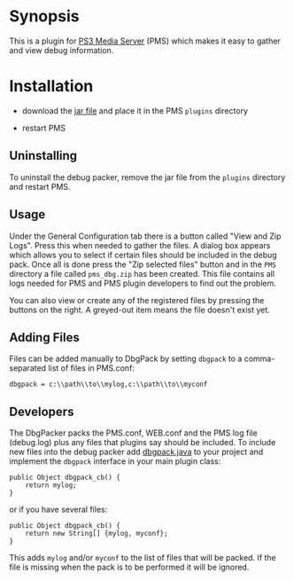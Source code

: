 # Synopsis <a name="Synopsis"></a>

This is a plugin for [PS3 Media Server](http://code.google.com/p/ps3mediaserver/) (PMS) which makes it easy to gather
and view debug information.

# Installation <a name="Install"></a>

* download the [jar file](https://github.com/downloads/SharkHunter/DbgPack/dbgpack_021.jar) and place it in the PMS `plugins` directory

* restart PMS

## Uninstalling <a name="Uninstall"></a>

To uninstall the debug packer, remove the jar file from the `plugins` directory and restart PMS.

## Usage ##
Under the General Configuration tab there is a button called "View and Zip Logs". Press this when needed to gather the files. A dialog box appears which allows you to select if certain files should be included in the debug pack. Once all is done press the "Zip selected files" button and in the `PMS` directory a file called `pms_dbg.zip` has been created. This file contains all logs needed for PMS and PMS plugin developers to find out the problem.

You can also view or create any of the registered files by pressing the buttons on the right. A greyed-out item means the file doesn't exist yet.

## Adding Files ##
Files can be added manually to DbgPack by setting `dbgpack` to a comma-separated list of files in PMS.conf:

	dbgpack = c:\\path\\to\\mylog,c:\\path\\to\\myconf

## Developers ##
The DbgPacker packs the PMS.conf, WEB.conf and the PMS log file (debug.log) plus any files that plugins say should be included. To include new files into the debug packer add [dbgpack.java](https://github.com/SharkHunter/DbgPack/blob/master/src/net/pms/external/dbgpack.java) to your project and implement the `dbgpack` interface in your main plugin class:

	public Object dbgpack_cb() {
		return mylog;
	}

or if you have several files:

	public Object dbgpack_cb() {
		return new String[] {mylog, myconf};
	}

This adds `mylog` and/or `myconf` to the list of files that will be packed. If the file is missing when the pack is to be performed it will be ignored.


